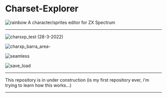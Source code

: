# Charset-Explorer
  ![rainbow](https://github.com/saborido/Charset-Explorer/assets/11407070/9adddd2f-3cc7-4851-ab0d-a1b14bb29b55)  A character/sprites editor for ZX Spectrum

-----------------------------

![charsxp_test (28-3-2022)](https://github.com/saborido/Charset-Explorer/assets/11407070/09b12b79-d10f-4629-b2e8-7321127c1f85)

![charxp_barra_area-](https://github.com/saborido/Charset-Explorer/assets/11407070/fc049220-3168-40a2-bd0e-10b810a5569a)

![seamless](https://github.com/saborido/Charset-Explorer/assets/11407070/9547aadc-4829-4e62-88df-c5704ae3162b)

![save_load](https://github.com/saborido/Charset-Explorer/assets/11407070/70f1a0ee-0f64-49ab-a809-1872e0744890)

-----------------------------

This repository is in under construction (is my first repository ever, i'm trying to learn how this works...)

-----------------------------
